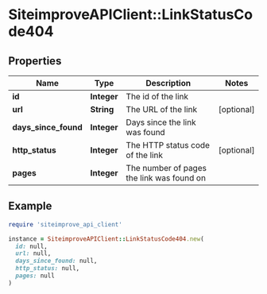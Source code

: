 # SiteimproveAPIClient::LinkStatusCode404

## Properties

| Name | Type | Description | Notes |
| ---- | ---- | ----------- | ----- |
| **id** | **Integer** | The id of the link |  |
| **url** | **String** | The URL of the link | [optional] |
| **days_since_found** | **Integer** | Days since the link was found |  |
| **http_status** | **Integer** | The HTTP status code of the link | [optional] |
| **pages** | **Integer** | The number of pages the link was found on |  |

## Example

```ruby
require 'siteimprove_api_client'

instance = SiteimproveAPIClient::LinkStatusCode404.new(
  id: null,
  url: null,
  days_since_found: null,
  http_status: null,
  pages: null
)
```

